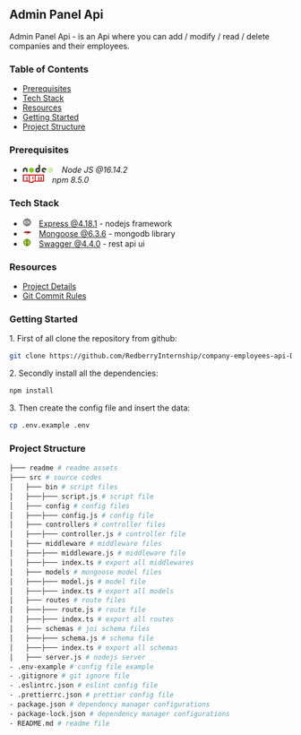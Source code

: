 ## Admin Panel Api
 
Admin Panel Api - is an Api where you can add / modify / read / delete companies and their employees.

### Table of Contents

* [Prerequisites](#prerequisites)
* [Tech Stack](#tech-stack)
* [Resources](#resources)
* [Getting Started](#getting-started)
* [Project Structure](#project-structure)

### Prerequisites

* <img src="./readme/assets/img/nodejs.png" height="15" style='padding-right: 10px'> *Node JS @16.14.2*
* <img src="./readme/assets/img/npm.png" height="15" style='padding-right: 10px'/> *npm 8.5.0*

### Tech Stack

* <img src="./readme/assets/img/express.png" height="15"  style='padding-right: 10px'> [Express @4.18.1](https://expressjs.com/) - nodejs framework
* <img src="./readme/assets/img/mongoose.png" height="15"  style='padding-right: 10px'> [Mongoose @6.3.6](https://mongoosejs.com/) - mongodb library
* <img src="./readme/assets/img/swagger.png" height="15"  style='padding-right: 10px'> [Swagger @4.4.0](https://swagger.io/) - rest api ui

### Resources

*  [Project Details](https://redberry.gitbook.io/assignment-iii-admin-panel-api/)
*  [Git Commit Rules](https://redberry.gitbook.io/resources/git-is-semantikuri-komitebi)

### Getting Started

1\. First of all clone the repository from github:
```sh
git clone https://github.com/RedberryInternship/company-employees-api-Domianidze.git
```

2\. Secondly install all the dependencies:
```sh
npm install
```

3\. Then create the config file and insert the data:
```sh
cp .env.example .env
```

### Project Structure

```bash
├─── readme # readme assets
├─── src # source codes
│   ├─── bin # script files
│   ├───├─── script.js # script file
│   ├─── config # config files
│   ├───├─── config.js # config file
│   ├─── controllers # controller files
│   ├───├─── controller.js # controller file
│   ├─── middleware # middleware files
│   ├───├─── middleware.js # middleware file
│   ├───├─── index.ts # export all middlewares 
│   ├─── models # mongoose model files
│   ├───├─── model.js # model file
│   ├───├─── index.ts # export all models 
│   ├─── routes # route files
│   ├───├─── route.js # route file
│   ├───├─── index.ts # export all routes 
│   ├─── schemas # joi schema files 
│   ├───├─── schema.js # schema file
│   ├───├─── index.ts # export all schemas 
│   ├─── server.js # nodejs server
- .env-example # config file example
- .gitignore # git ignore file
- .eslintrc.json # eslint config file
- .prettierrc.json # prettier config file
- package.json # dependency manager configurations
- package-lock.json # dependency manager configurations
- README.md # readme file
```

